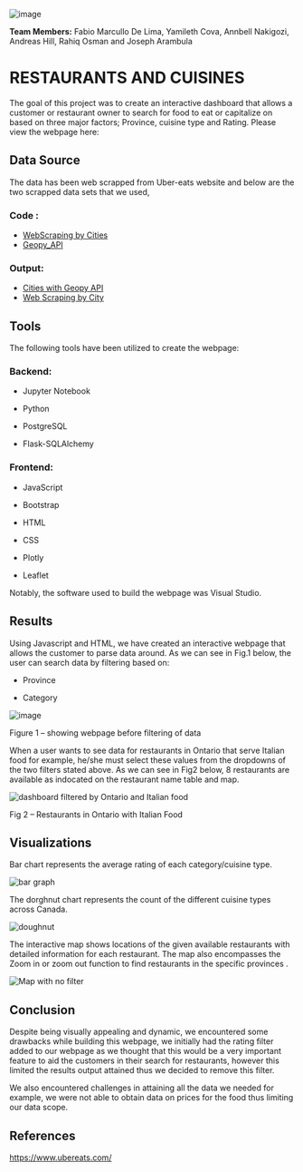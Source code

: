 ![image](https://github.com/Annbelbella/Belly_Button_Challenge/assets/124645643/fb5fa27a-c953-420f-86ac-aca8b1ccb77c)

**Team Members:** Fabio Marcullo De Lima, Yamileth Cova, Annbell Nakigozi, Andreas Hill, Rahiq Osman and Joseph Arambula

# **R**ESTAURANTS AND **C**UISINES

The goal of this project was to create an interactive dashboard that allows a customer or restaurant owner to search for food to eat or capitalize on based on three major factors; Province, cuisine type and Rating. Please view the webpage here: 

## Data Source
The data has been web scrapped from Uber-eats website and below are the two scrapped data sets that we used,

### Code :
- [WebScraping by Cities](https://github.com/fabiomarcullo/Project_3_Food_Delivery/tree/main/Cities/)
- [Geopy_API](https://github.com/fabiomarcullo/Project_3_Food_Delivery/tree/main/Jupyter%20Files/Geopy_API.ipynb)
  
### Output:
- [Cities with Geopy API](https://github.com/fabiomarcullo/Project_3_Food_Delivery/tree/Fabio/Resources/Restaurant_File_with_address.csv)
- [Web Scraping by City](https://github.com/fabiomarcullo/Project_3_Food_Delivery/tree/Fabio/Resources)

  
## Tools

The following tools have been utilized to create the webpage:

### Backend:

- Jupyter Notebook

- Python

- PostgreSQL

- Flask-SQLAlchemy

### Frontend:

- JavaScript

- Bootstrap

- HTML

- CSS

- Plotly

- Leaflet

Notably, the software used to build the webpage was Visual Studio.

## Results

Using Javascript and HTML, we have created an interactive webpage that allows the customer to parse data around. As we can see in Fig.1 below, the user can search data by filtering based on:

- Province

- Category

![image](https://github.com/Annbelbella/Web_Scraping_Challenge/assets/124645643/c19795a2-95e2-45e1-9066-ab40f812d90d)

Figure 1 – showing webpage before filtering of data


When a user wants to see data for restaurants in Ontario that serve Italian food for example, he/she must select these values from the dropdowns of the two filters stated above. As we can see in Fig2 below, 8 restaurants are available as indocated on the restaurant name table and map.

![dashboard filtered by Ontario and Italian food](https://github.com/Annbelbella/Web_Scraping_Challenge/assets/124645643/e0588d13-ea24-46a3-a87d-445a484e13da)

Fig 2 – Restaurants in Ontario with Italian Food


## Visualizations

Bar chart represents the average rating of each category/cuisine type.

![bar graph](https://github.com/Annbelbella/Web_Scraping_Challenge/assets/124645643/5bbcd17d-97b3-402f-b082-e75786d941ac)


The dorghnut chart represents the count of the different cuisine types across Canada.

![doughnut](https://github.com/fabiomarcullo/Project_3_Food_Delivery/assets/124645643/634d1daf-efd1-4986-ab46-15c4f204b736)



The interactive map shows locations of the given available restaurants with detailed information for each restaurant. The map also encompasses the Zoom in or zoom out function to find restaurants in the specific provinces .


![Map with no filter](https://github.com/fabiomarcullo/Project_3_Food_Delivery/assets/124645643/09092552-83b2-45d7-abe0-8dd6ba742348)



## Conclusion

Despite being visually appealing and dynamic, we encountered some drawbacks while building this webpage, we initially had the rating filter added to our webpage as we thought that this would be a very important feature to aid the customers in their search for restaurants, however this limited the results output attained thus we decided to remove this filter. 

We also encountered challenges in attaining all the data we needed for example, we were not able to obtain data on prices for the food thus limiting our data scope.

## References
https://www.ubereats.com/


